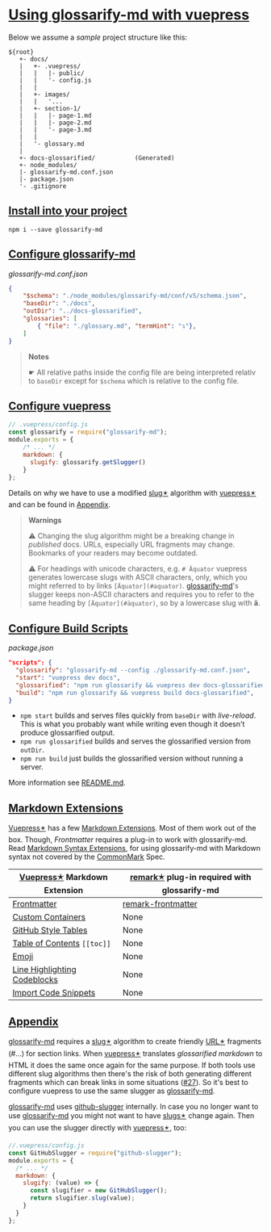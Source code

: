 # [Using glossarify-md with vuepress](#using-glossarify-md-with-vuepress)

Below we assume a *sample* project structure like this:

[CommonMark]: https://www.commonmark.org

    ${root}
       +- docs/
       |   +- .vuepress/
       |   |   |- public/
       |   |   '- config.js
       |   |
       |   +- images/
       |   |   '...
       |   +- section-1/
       |   |   |- page-1.md
       |   |   |- page-2.md
       |   |   '- page-3.md
       |   |
       |   '- glossary.md
       |
       +- docs-glossarified/           (Generated)
       +- node_modules/
       |- glossarify-md.conf.json
       |- package.json
       '- .gitignore

## [Install into your project](#install-into-your-project)

    npm i --save glossarify-md

## [Configure glossarify-md](#configure-glossarify-md)

*glossarify-md.conf.json*

```json
{
    "$schema": "./node_modules/glossarify-md/conf/v5/schema.json",
    "baseDir": "./docs",
    "outDir": "../docs-glossarified",
    "glossaries": [
        { "file": "./glossary.md", "termHint": "↴"},
    ]
}
```

> **Notes**
>
> ☛ All relative paths inside the config file are being interpreted
> relativ to `baseDir` except for `$schema` which is relative to the config file.

## [Configure vuepress](#configure-vuepress)

```js
// .vuepress/config.js
const glossarify = require("glossarify-md");
module.exports = {
    /* ... */
    markdown: {
      slugify: glossarify.getSlugger()
    }
};
```

Details on why we have to use a modified [slug🟉][1] algorithm with [vuepress🟉][2] and can be found in [Appendix][3].

> **Warnings**
>
> ⚠ Changing the slug algorithm might be a breaking change in *published* docs. URLs, especially URL fragments may change. Bookmarks of your readers may become outdated.
>
> ⚠ For headings with unicode characters, e.g. `# Äquator` vuepress generates lowercase slugs with ASCII characters, only, which you might referred to by links `[Äquator](#aquator)`. [glossarify-md]'s slugger keeps non-ASCII characters and requires you to refer to the same heading by `[Äquator](#äquator)`, so by a lowercase slug with **ä**.

## [Configure Build Scripts](#configure-build-scripts)

*package.json*

```json
"scripts": {
  "glossarify": "glossarify-md --config ./glossarify-md.conf.json",
  "start": "vuepress dev docs",
  "glossarified": "npm run glossarify && vuepress dev docs-glossarified",
  "build": "npm run glossarify && vuepress build docs-glossarified",
}
```

*   `npm start` builds and serves files quickly from `baseDir` with *live-reload*. This is what you probably want while writing even though it doesn't produce glossarified output.
*   `npm run glossarified` builds and serves the glossarified version from `outDir`.
*   `npm run build` just builds the glossarified version without running a server.

More information see [README.md][4].

## [Markdown Extensions](#markdown-extensions)

[Vuepress🟉][2] has a few [Markdown Extensions][5]. Most of them work out of the box. Though, *Frontmatter* requires a plug-in to work with glossarify-md. Read [Markdown Syntax Extensions][6], for using glossarify-md with Markdown syntax not covered by the [CommonMark] Spec.

| [Vuepress🟉][2] Markdown Extension    | [remark🟉][7] plug-in required with glossarify-md |
| ------------------------------------- | ------------------------------------------------- |
| [Frontmatter][vp-frontmatter]         | [remark-frontmatter][8]                           |
| [Custom Containers][vp-cc]            | None                                              |
| [GitHub Style Tables][vp-gh-tables]   | None                                              |
| [Table of Contents][vp-toc] `[[toc]]` | None                                              |
| [Emoji][vp-emoji]                     | None                                              |
| [Line Highlighting Codeblocks][vp-lh] | None                                              |
| [Import Code Snippets][vp-code]       | None                                              |

[vp-frontmatter]: https://vuepress.vuejs.org/guide/markdown.html#frontmatter

[vp-gh-tables]: https://vuepress.vuejs.org/guide/markdown.html#github-style-tables

[vp-cc]: https://vuepress.vuejs.org/guide/markdown.html#custom-containers

[vp-emoji]: https://vuepress.vuejs.org/guide/markdown.html#emoji

[vp-toc]: https://vuepress.vuejs.org/guide/markdown.html#table-of-contents

[vp-lh]: https://vuepress.vuejs.org/guide/markdown.html#line-highlighting-in-code-blocks

[vp-code]: https://vuepress.vuejs.org/guide/markdown.html#import-code-snippets

## [Appendix](#appendix)

[glossarify-md] requires a [slug🟉][1] algorithm to create friendly [URL🟉][9] fragments (#...) for section links. When [vuepress🟉][2] translates *glossarified markdown* to HTML it does the same once again for the same purpose. If both tools use different slug algorithms then there's the risk of both generating different fragments which can break links in some situations ([#27][10]). So it's best to configure vuepress to use the same slugger as [glossarify-md].

[glossarify-md] uses [github-slugger][11] internally. In case you no longer want to use [glossarify-md] you might not want to have [slugs🟉][1] change again. Then you can use the slugger directly with [vuepress🟉][2], too:

```js
//.vuepress/config.js
const GitHubSlugger = require("github-slugger");
module.exports = {
  /* ... */
  markdown: {
    slugify: (value) => {
      const slugifier = new GitHubSlugger();
      return slugifier.slug(value);
    }
  }
};
```

[vuepress]: https://vuepress.vuejs.org

[glossarify-md]: https://github.com/about-code/glossarify-md

[1]: ./glossary.md#slug "A slug by our definition is a URL-friendly identifier created from arbitrary text that can be used within URL fragments to address headings / sections on a page."

[2]: ./glossary.md#vuepress "vuepress is a static website generator translating markdown files into a website powered by vuejs."

[3]: #appendix

[4]: ../README.md

[5]: https://vuepress.vuejs.org/guide/markdown.html

[6]: ../README.md#markdown-syntax-extensions

[7]: ./glossary.md#remark "remark is a parser and compiler project under the unified umbrella for Markdown text files in particular."

[8]: http://unifiedjs.com/explore/package/remark-frontmatter/

[9]: ./glossary.md#uri "Uniform Resource Identifier and Uniform Resource Locator describe both the same thing, which is an ID with a syntax scheme://authority.tld/path/#fragment?query like https://my.org/foo/#bar?q=123."

[10]: https://github.com/about-code/glossarify-md/issues/27

[11]: https://npmjs.com/package/github-slugger
